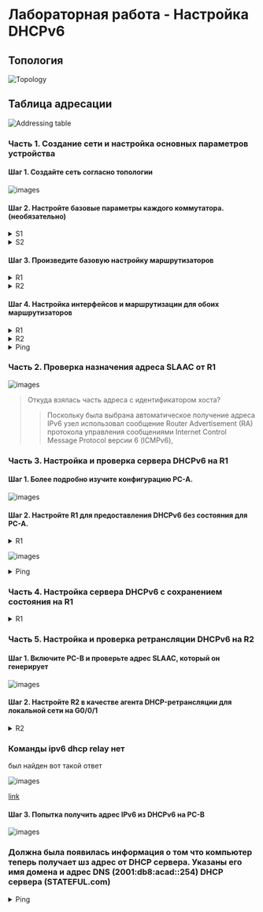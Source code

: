 # Лабораторная работа - Настройка DHCPv6

## Топология

![Topology](./images/topology.png)

## Таблица адресации

![Addressing table](./images/addressing_table.png)

### Часть 1. Создание сети и настройка основных параметров устройства

#### Шаг 1. Создайте сеть согласно топологии

![images](./images/1.png)

#### Шаг 2. Настройте базовые параметры каждого коммутатора. (необязательно)

</pre>
</details>

<details><summary> S1 </summary>
<pre>

Switch>
Switch>enable
Switch#configure terminal
Enter configuration commands, one per line.  End with CNTL/Z.
Switch(config)#no ip domain-lookup
Switch(config)#hostname S1
S1(config)#enable secret class
S1(config)#line console 0
S1(config-line)#password cisco
S1(config-line)#login
S1(config-line)#logging synchronous 
S1(config-line)#exit
S1(config)#line vty 0 4
S1(config-line)#password cisco
S1(config-line)#login
S1(config-line)#exit
S1(config)#banner motd #
Enter TEXT message.  End with the character '#'.
---=== S1 P A S S W O R D ===---#

S1(config)#service password-encryption 
S1(config)#interface range f0/1-4, f0/7-24, g0/1-2
S1(config-if-range)#shutdown

%LINK-5-CHANGED: Interface FastEthernet0/1, changed state to administratively down

%LINK-5-CHANGED: Interface FastEthernet0/2, changed state to administratively down

%LINK-5-CHANGED: Interface FastEthernet0/3, changed state to administratively down

%LINK-5-CHANGED: Interface FastEthernet0/4, changed state to administratively down

%LINK-5-CHANGED: Interface FastEthernet0/7, changed state to administratively down

%LINK-5-CHANGED: Interface FastEthernet0/8, changed state to administratively down

%LINK-5-CHANGED: Interface FastEthernet0/9, changed state to administratively down

%LINK-5-CHANGED: Interface FastEthernet0/10, changed state to administratively down

%LINK-5-CHANGED: Interface FastEthernet0/11, changed state to administratively down

%LINK-5-CHANGED: Interface FastEthernet0/12, changed state to administratively down

%LINK-5-CHANGED: Interface FastEthernet0/13, changed state to administratively down

%LINK-5-CHANGED: Interface FastEthernet0/14, changed state to administratively down

%LINK-5-CHANGED: Interface FastEthernet0/15, changed state to administratively down

%LINK-5-CHANGED: Interface FastEthernet0/16, changed state to administratively down

%LINK-5-CHANGED: Interface FastEthernet0/17, changed state to administratively down

%LINK-5-CHANGED: Interface FastEthernet0/18, changed state to administratively down

%LINK-5-CHANGED: Interface FastEthernet0/19, changed state to administratively down

%LINK-5-CHANGED: Interface FastEthernet0/20, changed state to administratively down

%LINK-5-CHANGED: Interface FastEthernet0/21, changed state to administratively down

%LINK-5-CHANGED: Interface FastEthernet0/22, changed state to administratively down

%LINK-5-CHANGED: Interface FastEthernet0/23, changed state to administratively down

%LINK-5-CHANGED: Interface FastEthernet0/24, changed state to administratively down

%LINK-5-CHANGED: Interface GigabitEthernet0/1, changed state to administratively down

%LINK-5-CHANGED: Interface GigabitEthernet0/2, changed state to administratively down
S1(config-if-range)#end
S1#
%SYS-5-CONFIG_I: Configured from console by console

S1#copy running-config startup-config
Destination filename [startup-config]? 
Building configuration...
[OK]
S1#

</pre>
</details>

</pre>
</details>

<details><summary> S2 </summary>
<pre>

Switch>
Switch>enable
Switch#configure terminal
Enter configuration commands, one per line.  End with CNTL/Z.
Switch(config)#no ip domain-lookup
Switch(config)#hostname S2
S2(config)#enable secret class
S2(config)#line console 0
S2(config-line)#password cisco
S2(config-line)#login
S2(config-line)#logging synchronous 
S2(config-line)#exit
S2(config)#line vty 0 4
S2(config-line)#password cisco
S2(config-line)#login
S2(config-line)#exit
S2(config)#banner motd #
Enter TEXT message.  End with the character '#'.
---=== S2 P A S S W O R D ===---#

S2(config)#service password-encryption 
S2(config)#interface range f0/1-4, f0/7-24, g0/1-2
S2(config-if-range)#shutdown

%LINK-5-CHANGED: Interface FastEthernet0/1, changed state to administratively down

%LINK-5-CHANGED: Interface FastEthernet0/2, changed state to administratively down

%LINK-5-CHANGED: Interface FastEthernet0/3, changed state to administratively down

%LINK-5-CHANGED: Interface FastEthernet0/4, changed state to administratively down

%LINK-5-CHANGED: Interface FastEthernet0/6, changed state to administratively down

%LINK-5-CHANGED: Interface FastEthernet0/7, changed state to administratively down

%LINK-5-CHANGED: Interface FastEthernet0/8, changed state to administratively down

%LINK-5-CHANGED: Interface FastEthernet0/9, changed state to administratively down

%LINK-5-CHANGED: Interface FastEthernet0/10, changed state to administratively down

%LINK-5-CHANGED: Interface FastEthernet0/11, changed state to administratively down

%LINK-5-CHANGED: Interface FastEthernet0/12, changed state to administratively down

%LINK-5-CHANGED: Interface FastEthernet0/13, changed state to administratively down

%LINK-5-CHANGED: Interface FastEthernet0/14, changed state to administratively down

%LINK-5-CHANGED: Interface FastEthernet0/15, changed state to administratively down

%LINK-5-CHANGED: Interface FastEthernet0/16, changed state to administratively down

%LINK-5-CHANGED: Interface FastEthernet0/17, changed state to administratively down

%LINK-5-CHANGED: Interface FastEthernet0/19, changed state to administratively down

%LINK-5-CHANGED: Interface FastEthernet0/20, changed state to administratively down

%LINK-5-CHANGED: Interface FastEthernet0/21, changed state to administratively down

%LINK-5-CHANGED: Interface FastEthernet0/22, changed state to administratively down

%LINK-5-CHANGED: Interface FastEthernet0/23, changed state to administratively down

%LINK-5-CHANGED: Interface FastEthernet0/24, changed state to administratively down

%LINK-5-CHANGED: Interface GigabitEthernet0/1, changed state to administratively down

%LINK-5-CHANGED: Interface GigabitEthernet0/2, changed state to administratively down
S2(config-if-range)#end
S2#
%SYS-5-CONFIG_I: Configured from console by console

S2#copy running-config startup-config
Destination filename [startup-config]? 
Building configuration...
[OK]
S2#

</pre>
</details>

#### Шаг 3. Произведите базовую настройку маршрутизаторов

</pre>
</details>

<details><summary> R1 </summary>
<pre>

Router>enable
Router#configure terminal
Enter configuration commands, one per line.  End with CNTL/Z.
Router(config)#no ip domain-lookup
Router(config)#hostname R1
R1(config)#enable secret class
R1(config)#line console 0
R1(config-line)#password cisco
R1(config-line)#login
R1(config-line)#logging synchronous 
R1(config-line)#exit
R1(config)#line vty 0 4
R1(config-line)#password cisco
R1(config-line)#login
R1(config-line)#exit
R1(config)#banner motd #
Enter TEXT message.  End with the character '#'.
---=== R1 P A S S W O R D ===---#

R1(config)#service password-encryption 
R1(config)#ipv6 unicast-routing
R1(config)#end
R1#
%SYS-5-CONFIG_I: Configured from console by console

R1#copy running-config startup-config
Destination filename [startup-config]? 
Building configuration...
[OK]
R1#

</pre>
</details>

</pre>
</details>

<details><summary> R2 </summary>
<pre>

Router>enable
Router#configure terminal
Enter configuration commands, one per line.  End with CNTL/Z.
Router(config)#no ip domain-lookup
Router(config)#hostname R2
R2(config)#enable secret class
R2(config)#line console 0
R2(config-line)#password cisco
R2(config-line)#login
R2(config-line)#logging synchronous 
R2(config-line)#exit
R2(config)#line vty 0 4
R2(config-line)#password cisco
R2(config-line)#login
R2(config-line)#exit
R2(config)#banner motd #
Enter TEXT message.  End with the character '#'.
---=== R2 P A S S W O R D ===---#

R2(config)#service password-encryption 
R2(config)#ipv6 unicast-routing
R2(config)#end
R2#
%SYS-5-CONFIG_I: Configured from console by console

R2#copy running-config startup-config
Destination filename [startup-config]? 
Building configuration...
[OK]
R2#

</pre>
</details>

#### Шаг 4. Настройка интерфейсов и маршрутизации для обоих маршрутизаторов

</pre>
</details>

<details><summary> R1 </summary>
<pre>

R1#configure terminal 
Enter configuration commands, one per line.  End with CNTL/Z.
R1(config)#interface g0/0/1
R1(config-if)#ipv6 address 2001:db8:acad:1::1/64
R1(config-if)#ipv6 address fe80::1 link-local 
R1(config-if)#no shutdown 

R1(config-if)#
%LINK-5-CHANGED: Interface GigabitEthernet0/0/1, changed state to up

%LINEPROTO-5-UPDOWN: Line protocol on Interface GigabitEthernet0/0/1, changed state to up

R1(config-if)#exit
R1(config)#interface g0/0/0
R1(config-if)#ipv6 address 2001:db8:acad:2::1/64
R1(config-if)#ipv6 address fe80::1 link-local
R1(config-if)#no shutdown 

R1(config-if)#
%LINK-5-CHANGED: Interface GigabitEthernet0/0/0, changed state to up

R2(config-if)#exit
R1(config)ipv6 route 2001:db8:acad:3::1/64 2001:db8:acad:2::2
R1(config)#end
R1#
%SYS-5-CONFIG_I: Configured from console by console

R1#wr
Building configuration...
[OK]
R1#show ipv6 interface brief 
GigabitEthernet0/0/0       [up/up]
    FE80::1
    2001:DB8:ACAD:2::1
GigabitEthernet0/0/1       [up/up]
    FE80::1
    2001:DB8:ACAD:1::1
GigabitEthernet0/0/2       [administratively down/down]
    unassigned
Vlan1                      [administratively down/down]
    unassigned
R1#

</pre>
</details>

<details><summary> R2 </summary>
<pre>

R2#configure terminal 
Enter configuration commands, one per line.  End with CNTL/Z.
R2(config)#interface g0/0/0
R2(config-if)#ipv6 address 2001:db8:acad:2::2/64
R2(config-if)#ipv6 address fe80::2 link-local 
R2(config-if)#no shutdown 

R2(config-if)#
%LINK-5-CHANGED: Interface GigabitEthernet0/0/0, changed state to up

%LINEPROTO-5-UPDOWN: Line protocol on Interface GigabitEthernet0/0/0, changed state to up

R2(config-if)#exit
R2(config)#interface g0/0/1
R2(config-if)#ipv6 address 2001:db8:acad:3::1/64
R2(config-if)#ipv6 address fe80::1 link-local 
R2(config-if)#no shutdown 

R2(config-if)#
%LINK-5-CHANGED: Interface GigabitEthernet0/0/1, changed state to up

%LINEPROTO-5-UPDOWN: Line protocol on Interface GigabitEthernet0/0/1, changed state to up

R2(config-if)#exit
R2(config)ipv6 route 2001:db8:acad:1::1/64 2001:db8:acad:2::1
R2(config)#exit
R2#wr
Building configuration...
[OK]
R2#show ipv6 interface brief 
GigabitEthernet0/0/0       [up/up]
    FE80::2
    2001:DB8:ACAD:2::2
GigabitEthernet0/0/1       [up/up]
    FE80::1
    2001:DB8:ACAD:3::1
GigabitEthernet0/0/2       [administratively down/down]
    unassigned
Vlan1                      [administratively down/down]
    unassigned
R2#

</pre>
</details>

<details><summary> Ping </summary>
<pre>

R1#ping 2001:db8:acad:3::1

Type escape sequence to abort.
Sending 5, 100-byte ICMP Echos to 2001:db8:acad:3::1, timeout is 2 seconds:
!!!!!
Success rate is 100 percent (5/5), round-trip min/avg/max = 0/0/0 ms

R1#

</pre>
</details>

### Часть 2. Проверка назначения адреса SLAAC от R1

![images](./images/2.png)

> Откуда взялась часть адреса с идентификатором хоста?
>> Поскольку была выбрана автоматическое получение адреса IPv6 узел использовал сообщение Router Advertisement (RA) протокола управления сообщениями Internet Control Message Protocol версии 6 (ICMPv6),

### Часть 3. Настройка и проверка сервера DHCPv6 на R1

#### Шаг 1. Более подробно изучите конфигурацию PC-A.

![images](./images/3.png)

#### Шаг 2. Настройте R1 для предоставления DHCPv6 без состояния для PC-A.

<details><summary> R1 </summary>
<pre>

R1#configure terminal 
Enter configuration commands, one per line.  End with CNTL/Z.
R1(config)#ipv6 dhcp pool R1-STATELESS
R1(config-dhcpv6)#dns-server 2001:db8:acad::254
R1(config-dhcpv6)#domain-name STATELESS.com
R1(config-dhcpv6)#exit
R1(config)#interface g0/0/1
R1(config-if)#ipv6 nd other-config-flag
R1(config-if)#ipv6 dhcp server R1-STATELESS
R1(config-if)#end
R1#
%SYS-5-CONFIG_I: Configured from console by console

R1#wr
Building configuration...
[OK]
R1#

</pre>
</details>

![images](./images/4.png)

<details><summary> Ping </summary>
<pre>

C:\>ping 2001:db8:acad:3::1

Pinging 2001:db8:acad:3::1 with 32 bytes of data:

Reply from 2001:DB8:ACAD:3::1: bytes=32 time<1ms TTL=254
Reply from 2001:DB8:ACAD:3::1: bytes=32 time<1ms TTL=254
Reply from 2001:DB8:ACAD:3::1: bytes=32 time<1ms TTL=254
Reply from 2001:DB8:ACAD:3::1: bytes=32 time=1ms TTL=254

Ping statistics for 2001:DB8:ACAD:3::1:
    Packets: Sent = 4, Received = 4, Lost = 0 (0% loss),
Approximate round trip times in milli-seconds:
    Minimum = 0ms, Maximum = 1ms, Average = 0ms

C:\>

</pre>
</details>

### Часть 4. Настройка сервера DHCPv6 с сохранением состояния на R1

<details><summary> R1 </summary>
<pre>

R1#configure terminal
Enter configuration commands, one per line.  End with CNTL/Z.
R1(config)#ipv6 dhcp pool R2-STATEFUL
R1(config-dhcpv6)#address prefix 2001:db8:acad:3:aaa::/80
R1(config-dhcpv6)#dns-server 2001:db8:acad::254
R1(config-dhcpv6)#domain-name STATEFUL.com
R1(config-dhcpv6)#exit
R1(config)#interface g0/0/0
R1(config-if)#ipv6 dhcp server R2-STATEFUL
R1(config-if)#end
R1#
%SYS-5-CONFIG_I: Configured from console by console

R1#wr
Building configuration...
[OK]
R1#

</pre>
</details>

### Часть 5. Настройка и проверка ретрансляции DHCPv6 на R2

#### Шаг 1. Включите PC-B и проверьте адрес SLAAC, который он генерирует

![images](./images/5.png)

#### Шаг 2. Настройте R2 в качестве агента DHCP-ретрансляции для локальной сети на G0/0/1

<details><summary> R2 </summary>
<pre>

R2#configure terminal 
Enter configuration commands, one per line.  End with CNTL/Z.
R2(config)#interface g0/0/1
R2(config-if)#ipv6 nd managed-config-flag
R2(config-if)#ipv6 dhcp relay destination 2001:db8:acad:2::1 g0/0/0
                        ^
% Invalid input detected at '^' marker.
	
R2(config-if)#ipv6 dhcp ?
  client  Act as an IPv6 DHCP client
  server  Act as an IPv6 DHCP server
R2(config-if)#ipv6 dhcp server ?
  WORD  Name of IPv6 DHCP pool
R2(config-if)#ipv6 dhcp client ?
  pd  Prefix-Delegation
R2(config-if)#ipv6 dhcp client 

</pre>
</details>

 ### Команды ipv6 dhcp relay нет

 был найден вот такой ответ

 ![images](./images/6.png)

 [link](https://networkengineering.stackexchange.com/questions/55125/why-command-ipv6-dhcp-relay-doesnt-work-at-packet-tracer)

 #### Шаг 3. Попытка получить адрес IPv6 из DHCPv6 на PC-B

 ![images](./images/7.png)

 ### Должна была появилась информация о том что компьютер теперь получает шз адрес от DHCP сервера. Указаны его имя домена и адрес DNS (2001:db8:acad::254) DHCP сервера (STATEFUL.com)

 <details><summary> Ping </summary>
<pre>

<details><summary> R2 </summary>
<pre>

R2#configure terminal 
Enter configuration commands, one per line.  End with CNTL/Z.
R2(config)#interface g0/0/1
R2(config-if)#ipv6 nd managed-config-flag
R2(config-if)#ipv6 dhcp relay destination 2001:db8:acad:2::1 g0/0/0
                        ^
% Invalid input detected at '^' marker.
	
R2(config-if)#ipv6 dhcp ?
  client  Act as an IPv6 DHCP client
  server  Act as an IPv6 DHCP server
R2(config-if)#ipv6 dhcp server ?
  WORD  Name of IPv6 DHCP pool
R2(config-if)#ipv6 dhcp client ?
  pd  Prefix-Delegation
R2(config-if)#ipv6 dhcp client 

</pre>
</details> 

</pre>
</details>